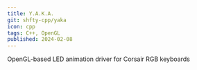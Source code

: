 ```yaml
---
title: Y.A.K.A.
git: shfty-cpp/yaka
icon: cpp
tags: C++, OpenGL
published: 2024-02-08
---
```


OpenGL-based LED animation driver for Corsair RGB keyboards

